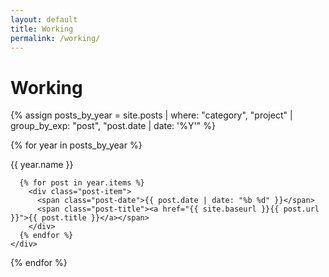 ```yaml
---
layout: default
title: Working
permalink: /working/
---
```


<h1>Working</h1>

<div class="posts">
  {% assign posts_by_year = site.posts | where: "category", "project" | group_by_exp: "post", "post.date | date: '%Y'" %}
  
  {% for year in posts_by_year %}
    <div class="year-group">
      <div class="year-label">{{ year.name }}</div>
      
      {% for post in year.items %}
        <div class="post-item">
          <span class="post-date">{{ post.date | date: "%b %d" }}</span>
          <span class="post-title"><a href="{{ site.baseurl }}{{ post.url }}">{{ post.title }}</a></span>
        </div>
      {% endfor %}
    </div>
  {% endfor %}
</div>